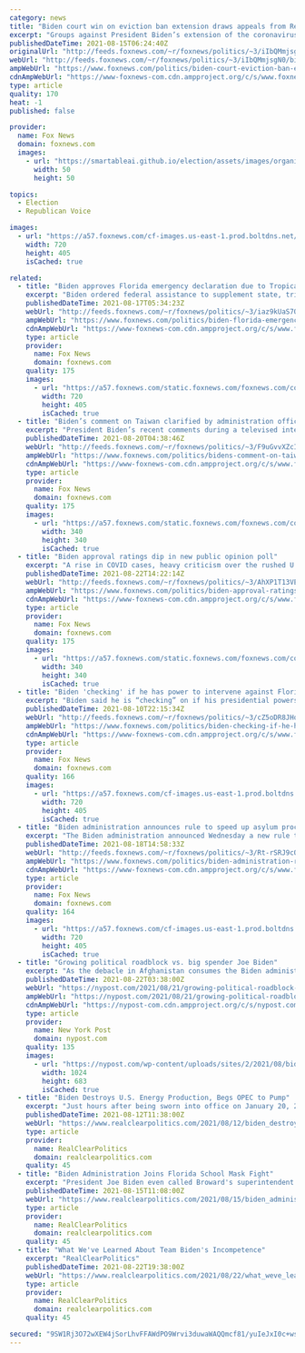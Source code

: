 ```yaml
---
category: news
title: "Biden court win on eviction ban extension draws appeals from Realtors, landlords"
excerpt: "Groups against President Biden’s extension of the coronavirus eviction moratorium appealed one day after a federal judge ruled it could stand, according to reports."
publishedDateTime: 2021-08-15T06:24:40Z
originalUrl: "http://feeds.foxnews.com/~r/foxnews/politics/~3/iIbQMmjsgN0/biden-court-eviction-ban-extension-appeals-realtors-landlords"
webUrl: "http://feeds.foxnews.com/~r/foxnews/politics/~3/iIbQMmjsgN0/biden-court-eviction-ban-extension-appeals-realtors-landlords"
ampWebUrl: "https://www.foxnews.com/politics/biden-court-eviction-ban-extension-appeals-realtors-landlords.amp"
cdnAmpWebUrl: "https://www-foxnews-com.cdn.ampproject.org/c/s/www.foxnews.com/politics/biden-court-eviction-ban-extension-appeals-realtors-landlords.amp"
type: article
quality: 170
heat: -1
published: false

provider:
  name: Fox News
  domain: foxnews.com
  images:
    - url: "https://smartableai.github.io/election/assets/images/organizations/foxnews.com-50x50.jpg"
      width: 50
      height: 50

topics:
  - Election
  - Republican Voice

images:
  - url: "https://a57.foxnews.com/cf-images.us-east-1.prod.boltdns.net/v1/static/694940094001/65634db6-d537-4f58-92ba-b491e437f557/18f65754-e325-4017-9d84-5920e08b5632/1280x720/match/720/405/image.jpg?ve=1&tl=1"
    width: 720
    height: 405
    isCached: true

related:
  - title: "Biden approves Florida emergency declaration due to Tropical Storm Fred"
    excerpt: "Biden ordered federal assistance to supplement state, tribal, and local response efforts -- because of emergency conditions resulting from the storm, according to a statement from the White House."
    publishedDateTime: 2021-08-17T05:34:23Z
    webUrl: "http://feeds.foxnews.com/~r/foxnews/politics/~3/iaz9kUaS7QM/biden-florida-emergency-declaration-federal-assistance-tropical-storm-fred"
    ampWebUrl: "https://www.foxnews.com/politics/biden-florida-emergency-declaration-federal-assistance-tropical-storm-fred.amp"
    cdnAmpWebUrl: "https://www-foxnews-com.cdn.ampproject.org/c/s/www.foxnews.com/politics/biden-florida-emergency-declaration-federal-assistance-tropical-storm-fred.amp"
    type: article
    provider:
      name: Fox News
      domain: foxnews.com
    quality: 175
    images:
      - url: "https://a57.foxnews.com/static.foxnews.com/foxnews.com/content/uploads/2021/08/720/405/AP21228746281121.jpg?ve=1&tl=1"
        width: 720
        height: 405
        isCached: true
  - title: "Biden’s comment on Taiwan clarified by administration official"
    excerpt: "President Biden’s recent comments during a televised interview with ABC News raised questions if the U.S.’s position of “strategic ambiguity” has changed when it comes to Taiwan."
    publishedDateTime: 2021-08-20T04:38:46Z
    webUrl: "http://feeds.foxnews.com/~r/foxnews/politics/~3/F9uGvvXZcIE/bidens-comment-on-taiwan-clarified-by-administration-official"
    ampWebUrl: "https://www.foxnews.com/politics/bidens-comment-on-taiwan-clarified-by-administration-official.amp"
    cdnAmpWebUrl: "https://www-foxnews-com.cdn.ampproject.org/c/s/www.foxnews.com/politics/bidens-comment-on-taiwan-clarified-by-administration-official.amp"
    type: article
    provider:
      name: Fox News
      domain: foxnews.com
    quality: 175
    images:
      - url: "https://a57.foxnews.com/static.foxnews.com/foxnews.com/content/uploads/2018/09/340/340/demarche.jpg?ve=1&tl=1"
        width: 340
        height: 340
        isCached: true
  - title: "Biden approval ratings dip in new public opinion poll"
    excerpt: "A rise in COVID cases, heavy criticism over the rushed U.S. evacuation from Afghanistan, and an increase in inflation appear to be taking a toll on President Biden’s approval rating among Americans."
    publishedDateTime: 2021-08-22T14:22:14Z
    webUrl: "http://feeds.foxnews.com/~r/foxnews/politics/~3/AhXP1T13VE8/biden-approval-ratings-dip-in-new-public-opinion-poll"
    ampWebUrl: "https://www.foxnews.com/politics/biden-approval-ratings-dip-in-new-public-opinion-poll.amp"
    cdnAmpWebUrl: "https://www-foxnews-com.cdn.ampproject.org/c/s/www.foxnews.com/politics/biden-approval-ratings-dip-in-new-public-opinion-poll.amp"
    type: article
    provider:
      name: Fox News
      domain: foxnews.com
    quality: 175
    images:
      - url: "https://a57.foxnews.com/static.foxnews.com/foxnews.com/content/uploads/2019/03/340/340/PaulSteinhauser.jpg?ve=1&tl=1"
        width: 340
        height: 340
        isCached: true
  - title: "Biden 'checking' if he has power to intervene against Florida and Texas mask mandate bans"
    excerpt: "Biden said he is “checking” on if his presidential powers could give him the ability to intervene in states banning mask mandates"
    publishedDateTime: 2021-08-10T22:15:34Z
    webUrl: "http://feeds.foxnews.com/~r/foxnews/politics/~3/cZ5oDR8JHqo/biden-checking-if-he-has-power-to-intervene-on-florida-and-texas-mask-mandates"
    ampWebUrl: "https://www.foxnews.com/politics/biden-checking-if-he-has-power-to-intervene-on-florida-and-texas-mask-mandates.amp"
    cdnAmpWebUrl: "https://www-foxnews-com.cdn.ampproject.org/c/s/www.foxnews.com/politics/biden-checking-if-he-has-power-to-intervene-on-florida-and-texas-mask-mandates.amp"
    type: article
    provider:
      name: Fox News
      domain: foxnews.com
    quality: 166
    images:
      - url: "https://a57.foxnews.com/cf-images.us-east-1.prod.boltdns.net/v1/static/694940094001/0f971513-f578-48ec-aafe-1356cbb35b0f/7990aed3-d0fa-45d5-b33f-11ab72e7de2f/1280x720/match/720/405/image.jpg?ve=1&tl=1"
        width: 720
        height: 405
        isCached: true
  - title: "Biden administration announces rule to speed up asylum processing as part of border strategy"
    excerpt: "The Biden administration announced Wednesday a new rule to speed up asylum processing at the southern border, both with quicker entry into the U.S. as well as a broader scope for removal -- as the administration looks to tackle the continuing crisis at the border."
    publishedDateTime: 2021-08-18T14:58:33Z
    webUrl: "http://feeds.foxnews.com/~r/foxnews/politics/~3/Rt-rSRJ9cOQ/biden-administration-rule-speed-up-asylum-processing-border-strategy"
    ampWebUrl: "https://www.foxnews.com/politics/biden-administration-rule-speed-up-asylum-processing-border-strategy.amp"
    cdnAmpWebUrl: "https://www-foxnews-com.cdn.ampproject.org/c/s/www.foxnews.com/politics/biden-administration-rule-speed-up-asylum-processing-border-strategy.amp"
    type: article
    provider:
      name: Fox News
      domain: foxnews.com
    quality: 164
    images:
      - url: "https://a57.foxnews.com/cf-images.us-east-1.prod.boltdns.net/v1/static/694940094001/2e1303da-8218-4497-af76-cf242c86cc69/b453413d-8e7c-43d1-89f5-aec507881226/1280x720/match/720/405/image.jpg?ve=1&tl=1"
        width: 720
        height: 405
        isCached: true
  - title: "Growing political roadblock vs. big spender Joe Biden"
    excerpt: "As the debacle in Afghanistan consumes the Biden administration, Wall Street is keeping a closer eye on another debacle."
    publishedDateTime: 2021-08-22T03:38:00Z
    webUrl: "https://nypost.com/2021/08/21/growing-political-roadblock-vs-big-spender-joe-biden/"
    ampWebUrl: "https://nypost.com/2021/08/21/growing-political-roadblock-vs-big-spender-joe-biden/amp/"
    cdnAmpWebUrl: "https://nypost-com.cdn.ampproject.org/c/s/nypost.com/2021/08/21/growing-political-roadblock-vs-big-spender-joe-biden/amp/"
    type: article
    provider:
      name: New York Post
      domain: nypost.com
    quality: 135
    images:
      - url: "https://nypost.com/wp-content/uploads/sites/2/2021/08/biden-15.jpg?quality=90&strip=all&w=1024"
        width: 1024
        height: 683
        isCached: true
  - title: "Biden Destroys U.S. Energy Production, Begs OPEC to Pump"
    excerpt: "Just hours after being sworn into office on January 20, 2021, President Joe Biden signed an executive order canceling the Keystone XL pipeline. The move killed thousands of union jobs,"
    publishedDateTime: 2021-08-12T11:38:00Z
    webUrl: "https://www.realclearpolitics.com/2021/08/12/biden_destroys_us_energy_production_begs_opec_to_pump_549252.html"
    type: article
    provider:
      name: RealClearPolitics
      domain: realclearpolitics.com
    quality: 45
  - title: "Biden Administration Joins Florida School Mask Fight"
    excerpt: "President Joe Biden even called Broward's superintendent Friday night, the Miami Herald reported, to offer his support for district rules requiring students to wear masks. On the call, he said his administration stands ready to support their school districts and communities to get back to safe,"
    publishedDateTime: 2021-08-15T11:08:00Z
    webUrl: "https://www.realclearpolitics.com/2021/08/15/biden_administration_joins_florida_school_mask_fight_549465.html"
    type: article
    provider:
      name: RealClearPolitics
      domain: realclearpolitics.com
    quality: 45
  - title: "What We've Learned About Team Biden's Incompetence"
    excerpt: "RealClearPolitics"
    publishedDateTime: 2021-08-22T19:38:00Z
    webUrl: "https://www.realclearpolitics.com/2021/08/22/what_weve_learned_about_team_bidens_incompetence_550001.html"
    type: article
    provider:
      name: RealClearPolitics
      domain: realclearpolitics.com
    quality: 45

secured: "9SW1Rj3O72wXEW4jSorLhvFFAWdPO9Wrvi3duwaWAQQmcf81/yuIeJxI0c+wsleCPFkSGd4tHdhJygEqnfJx89EmxH0WAsiL6T7Lv84uDH2IUgq0sUlicNYWvCq1GlnDr2W0B7Xpq1avYO12l+KxKkeSW5uUmrgML5s7h6YnHkoFYp5d0mE7Rl7+5vBf52GIwNJN+FKOzzOWOQ7kppdqjHiYb+olXbklTNJRD8In8Rhk7EX7LzCc8Z4PcbnVpduicJniMXtgRd24JxvLRue8a8LwnhcHG0SAsnJS3jsk5VhFHYUYst46u7Yd0ARzuWIGTof5wlPOg2mic3m8Bw6PoWU9WZS7M45O7bENtEVAKIw=;HgWwzwr4RjFOcZ8AHYb3VA=="
---
```


